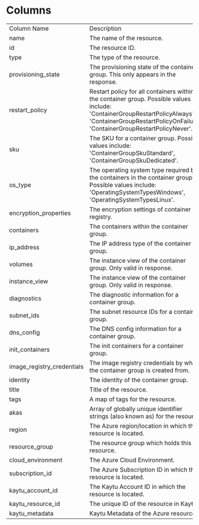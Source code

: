 # Columns  

<table>
	<tr><td>Column Name</td><td>Description</td></tr>
	<tr><td>name</td><td>The name of the resource.</td></tr>
	<tr><td>id</td><td>The resource ID.</td></tr>
	<tr><td>type</td><td>The type of the resource.</td></tr>
	<tr><td>provisioning_state</td><td>The provisioning state of the container group. This only appears in the response.</td></tr>
	<tr><td>restart_policy</td><td>Restart policy for all containers within the container group. Possible values include: &#39;ContainerGroupRestartPolicyAlways&#39;, &#39;ContainerGroupRestartPolicyOnFailure&#39;, &#39;ContainerGroupRestartPolicyNever&#39;.</td></tr>
	<tr><td>sku</td><td>The SKU for a container group. Possible values include: &#39;ContainerGroupSkuStandard&#39;, &#39;ContainerGroupSkuDedicated&#39;.</td></tr>
	<tr><td>os_type</td><td>The operating system type required by the containers in the container group. Possible values include: &#39;OperatingSystemTypesWindows&#39;, &#39;OperatingSystemTypesLinux&#39;.</td></tr>
	<tr><td>encryption_properties</td><td>The encryption settings of container registry.</td></tr>
	<tr><td>containers</td><td>The containers within the container group.</td></tr>
	<tr><td>ip_address</td><td>The IP address type of the container group.</td></tr>
	<tr><td>volumes</td><td>The instance view of the container group. Only valid in response.</td></tr>
	<tr><td>instance_view</td><td>The instance view of the container group. Only valid in response.</td></tr>
	<tr><td>diagnostics</td><td>The diagnostic information for a container group.</td></tr>
	<tr><td>subnet_ids</td><td>The subnet resource IDs for a container group.</td></tr>
	<tr><td>dns_config</td><td>The DNS config information for a container group.</td></tr>
	<tr><td>init_containers</td><td>The init containers for a container group.</td></tr>
	<tr><td>image_registry_credentials</td><td>The image registry credentials by which the container group is created from.</td></tr>
	<tr><td>identity</td><td>The identity of the container group.</td></tr>
	<tr><td>title</td><td>Title of the resource.</td></tr>
	<tr><td>tags</td><td>A map of tags for the resource.</td></tr>
	<tr><td>akas</td><td>Array of globally unique identifier strings (also known as) for the resource.</td></tr>
	<tr><td>region</td><td>The Azure region/location in which the resource is located.</td></tr>
	<tr><td>resource_group</td><td>The resource group which holds this resource.</td></tr>
	<tr><td>cloud_environment</td><td>The Azure Cloud Environment.</td></tr>
	<tr><td>subscription_id</td><td>The Azure Subscription ID in which the resource is located.</td></tr>
	<tr><td>kaytu_account_id</td><td>The Kaytu Account ID in which the resource is located.</td></tr>
	<tr><td>kaytu_resource_id</td><td>The unique ID of the resource in Kaytu.</td></tr>
	<tr><td>kaytu_metadata</td><td>Kaytu Metadata of the Azure resource.</td></tr>
</table>